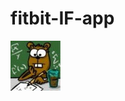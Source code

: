 # fitbit-IF-app

![alt text](https://github.com/mfbieber/fitbit-IF-app/blob/master/resources/icon.png "Beaver Development")